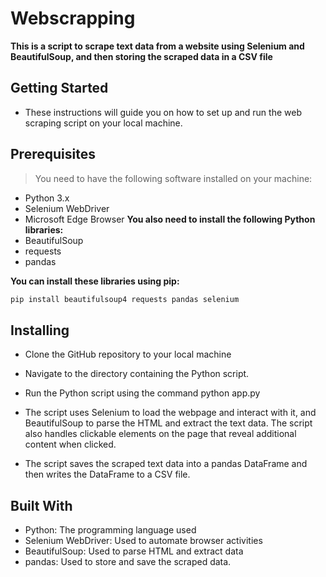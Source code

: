 # Webscrapping
 **This is a script to scrape text data from a website using Selenium and BeautifulSoup, and then storing the scraped data in a CSV file**

## Getting Started
  
  - These instructions will guide you on how to set up and run the web scraping script on your local machine.

## Prerequisites
  > You need to have the following software installed on your machine:
  - Python 3.x
  - Selenium WebDriver
  - Microsoft Edge Browser
  **You also need to install the following Python libraries:**
  - BeautifulSoup
  - requests
  - pandas

  **You can install these libraries using pip:**

  ```python
  pip install beautifulsoup4 requests pandas selenium
```
## Installing
  
   - Clone the GitHub repository to your local machine
   - Navigate to the directory containing the Python script.
   - Run the Python script using the command python app.py

  - The script uses Selenium to load the webpage and interact with it, and BeautifulSoup to parse the HTML and extract the text data. The script also handles clickable elements on the page that reveal additional content when clicked.

  - The script saves the scraped text data into a pandas DataFrame and then writes the DataFrame to a CSV file.

## Built With
- Python: The programming language used
- Selenium WebDriver: Used to automate browser activities
- BeautifulSoup: Used to parse HTML and extract data
- pandas: Used to store and save the scraped data.
